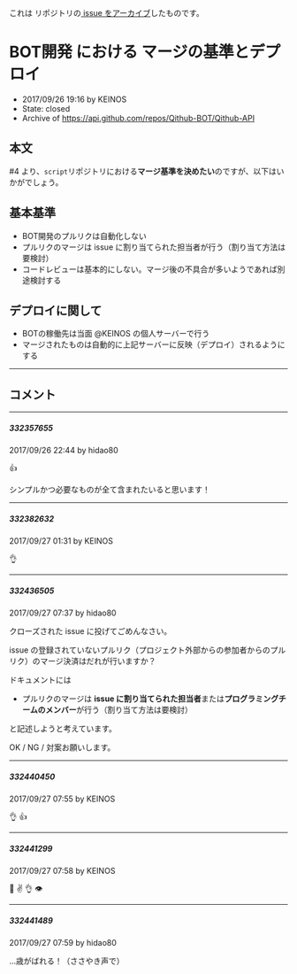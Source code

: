 これは  リポジトリの[ issue をアーカイブ]()したものです。

# BOT開発 における マージの基準とデプロイ

- 2017/09/26 19:16 by KEINOS
- State: closed
- Archive of https://api.github.com/repos/Qithub-BOT/Qithub-API

## 本文

#4 より、`script`リポジトリにおける**マージ基準を決めたい**のですが、以下はいかがでしょう。

## 基本基準
- BOT開発のプルリクは自動化しない
- プルリクのマージは issue に割り当てられた担当者が行う（割り当て方法は要検討）
- コードレビューは基本的にしない。マージ後の不具合が多いようであれば別途検討する

## デプロイに関して
- BOTの稼働先は当面 @KEINOS の個人サーバーで行う
- マージされたものは自動的に上記サーバーに反映（デプロイ）されるようにする



-----

## コメント

-----

##### 332357655

2017/09/26 22:44 by hidao80

:thumbsup:

シンプルかつ必要なものが全て含まれたいると思います！

-----

##### 332382632

2017/09/27 01:31 by KEINOS

👌 

-----

##### 332436505

2017/09/27 07:37 by hidao80

クローズされた issue に投げてごめんなさい。

issue の登録されていないプルリク（プロジェクト外部からの参加者からのプルリク）のマージ決済はだれが行いますか？

ドキュメントには

- プルリクのマージは **issue に割り当てられた担当者**または**プログラミングチームのメンバー**が行う（割り当て方法は要検討）

と記述しようと考えています。

OK / NG / 対案お願いします。

-----

##### 332440450

2017/09/27 07:55 by KEINOS

👌 👍 

-----

##### 332441299

2017/09/27 07:58 by KEINOS

👏 ✌️ 👌 👁 

-----

##### 332441489

2017/09/27 07:59 by hidao80

…歳がばれる！（ささやき声で）
